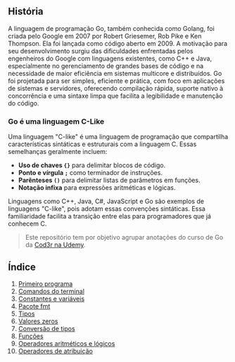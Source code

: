 ## História

A linguagem de programação Go, também conhecida como Golang, foi criada pelo Google em 2007 por Robert Griesemer, Rob Pike e Ken Thompson. Ela foi lançada como código aberto em 2009. A motivação para seu desenvolvimento surgiu das dificuldades enfrentadas pelos engenheiros do Google com linguagens existentes, como C++ e Java, especialmente no gerenciamento de grandes bases de código e na necessidade de maior eficiência em sistemas multicore e distribuídos. Go foi projetada para ser simples, eficiente e prática, com foco em aplicações de sistemas e servidores, oferecendo compilação rápida, suporte nativo à concorrência e uma sintaxe limpa que facilita a legibilidade e manutenção do código.

### Go é uma linguagem C-Like

Uma linguagem "C-like" é uma linguagem de programação que compartilha características sintáticas e estruturais com a linguagem C. Essas semelhanças geralmente incluem:

- **Uso de chaves `{}`** para delimitar blocos de código.
- **Ponto e vírgula `;`** como terminador de instruções.
- **Parênteses `()`** para delimitar listas de parâmetros em funções.
- **Notação infixa** para expressões aritméticas e lógicas.

Linguagens como C++, Java, C#, JavaScript e Go são exemplos de linguagens "C-like", pois adotam essas convenções sintáticas. Essa familiaridade facilita a transição entre elas para programadores que já conhecem C.

> Este repositório tem por objetivo agrupar anotações do curso de Go da [Cod3r na Udemy](https://meli.udemy.com/course/curso-go/learn/lecture/8603166#overview).

## Índice

1. [Primeiro programa](./fundamentos/aula_1/aula_1.md)
2. [Comandos do terminal](./fundamentos/aula_2/aula_2.md)
3. [Constantes e variáveis](./fundamentos/aula_3/aula_3.md)
4. [Pacote fmt](./fundamentos/aula_4/aula_4.md)
5. [Tipos](./fundamentos/aula_5/aula_5.md)
6. [Valores zeros](./fundamentos/aula_6/aula_6.md)
7. [Conversão de tipos](./fundamentos/aula_7/aula_7.md)
8. [Funções](./fundamentos/aula_8/aula_8.md)
9. [Operadores aritméticos e lógicos](./fundamentos/aula_9/)
10. [Operadores de atribuição](./fundamentos/aula_10/aula_10.md)